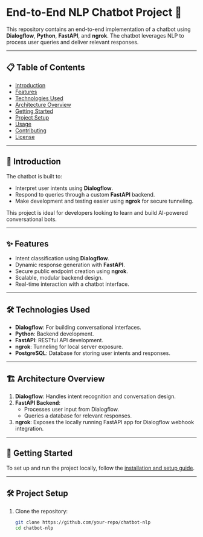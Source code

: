 # End-to-End NLP Chatbot Project 🚀

This repository contains an end-to-end implementation of a chatbot using **Dialogflow**, **Python**, **FastAPI**, and **ngrok**. The chatbot leverages NLP to process user queries and deliver relevant responses.

---

## 📋 Table of Contents
- [Introduction](#🌟-introduction)
- [Features](#✨-features)
- [Technologies Used](#🛠️-technologies-used)
- [Architecture Overview](#🏗️-architecture-overview)
- [Getting Started](#🚀-getting-started)
- [Project Setup](#🛠️-project-setup)
- [Usage](#▶️-usage)
- [Contributing](#🤝-contributing)
- [License](#📜-license)

---

## 🌟 Introduction
The chatbot is built to:
- Interpret user intents using **Dialogflow**.
- Respond to queries through a custom **FastAPI** backend.
- Make development and testing easier using **ngrok** for secure tunneling.

This project is ideal for developers looking to learn and build AI-powered conversational bots.

---

## ✨ Features
- Intent classification using **Dialogflow**.
- Dynamic response generation with **FastAPI**.
- Secure public endpoint creation using **ngrok**.
- Scalable, modular backend design.
- Real-time interaction with a chatbot interface.

---

## 🛠️ Technologies Used
- **Dialogflow**: For building conversational interfaces.
- **Python**: Backend development.
- **FastAPI**: RESTful API development.
- **ngrok**: Tunneling for local server exposure.
- **PostgreSQL**: Database for storing user intents and responses.

---

## 🏗️ Architecture Overview
1. **Dialogflow**: Handles intent recognition and conversation design.
2. **FastAPI Backend**:
   - Processes user input from Dialogflow.
   - Queries a database for relevant responses.
3. **ngrok**: Exposes the locally running FastAPI app for Dialogflow webhook integration.

---

## 🚀 Getting Started
To set up and run the project locally, follow the [installation and setup guide](#🛠️-project-setup).

---

## 🛠️ Project Setup
1. Clone the repository:
   ```bash
   git clone https://github.com/your-repo/chatbot-nlp
   cd chatbot-nlp
